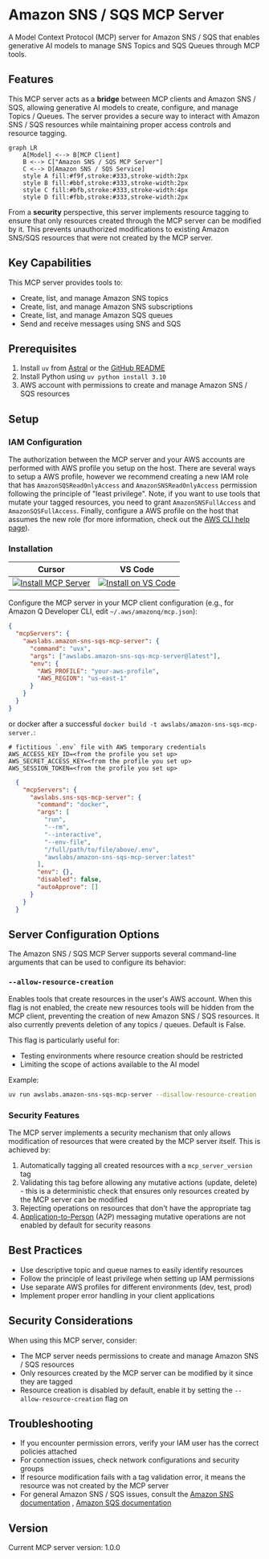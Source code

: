 # Amazon SNS / SQS MCP Server

A Model Context Protocol (MCP) server for Amazon SNS / SQS that enables generative AI models to manage SNS Topics and SQS Queues through MCP tools.

## Features

This MCP server acts as a **bridge** between MCP clients and Amazon SNS / SQS, allowing generative AI models to create, configure, and manage Topics / Queues. The server provides a secure way to interact with Amazon SNS / SQS resources while maintaining proper access controls and resource tagging.

```mermaid
graph LR
    A[Model] <--> B[MCP Client]
    B <--> C["Amazon SNS / SQS MCP Server"]
    C <--> D[Amazon SNS / SQS Service]
    style A fill:#f9f,stroke:#333,stroke-width:2px
    style B fill:#bbf,stroke:#333,stroke-width:2px
    style C fill:#bfb,stroke:#333,stroke-width:4px
    style D fill:#fbb,stroke:#333,stroke-width:2px
```

From a **security** perspective, this server implements resource tagging to ensure that only resources created through the MCP server can be modified by it. This prevents unauthorized modifications to existing Amazon SNS/SQS resources that were not created by the MCP server.

## Key Capabilities

This MCP server provides tools to:
- Create, list, and manage Amazon SNS topics
- Create, list, and manage Amazon SNS subscriptions
- Create, list, and manage Amazon SQS queues
- Send and receive messages using SNS and SQS

## Prerequisites

1. Install `uv` from [Astral](https://docs.astral.sh/uv/getting-started/installation/) or the [GitHub README](https://github.com/astral-sh/uv#installation)
2. Install Python using `uv python install 3.10`
3. AWS account with permissions to create and manage Amazon SNS / SQS resources

## Setup

### IAM Configuration

The authorization between the MCP server and your AWS accounts are performed with AWS profile you setup on the host. There are several ways to setup a AWS profile, however we recommend creating a new IAM role that has `AmazonSQSReadOnlyAccess` and `AmazonSNSReadOnlyAccess` permission following the principle of "least privilege". Note, if you want to use tools that mutate your tagged resources, you need to grant `AmazonSNSFullAccess` and `AmazonSQSFullAccess`. Finally, configure a AWS profile on the host that assumes the new role (for more information, check out the [AWS CLI help page](https://docs.aws.amazon.com/cli/v1/userguide/cli-configure-role.html)).

### Installation

| Cursor | VS Code |
|:------:|:-------:|
| [![Install MCP Server](https://cursor.com/deeplink/mcp-install-light.svg)](https://cursor.com/install-mcp?name=awslabs.amazon-sns-sqs-mcp-server&config=eyJjb21tYW5kIjoidXZ4IGF3c2xhYnMuYW1hem9uLXNucy1zcXMtbWNwLXNlcnZlckBsYXRlc3QiLCJlbnYiOnsiQVdTX1BST0ZJTEUiOiJ5b3VyLWF3cy1wcm9maWxlIiwiQVdTX1JFR0lPTiI6InVzLWVhc3QtMSJ9fQ%3D%3D) | [![Install on VS Code](https://img.shields.io/badge/Install_on-VS_Code-FF9900?style=flat-square&logo=visualstudiocode&logoColor=white)](https://insiders.vscode.dev/redirect/mcp/install?name=Amazon%20SNS%2FSQS%20MCP%20Server&config=%7B%22command%22%3A%22uvx%22%2C%22args%22%3A%5B%22awslabs.amazon-sns-sqs-mcp-server%40latest%22%5D%2C%22env%22%3A%7B%22AWS_PROFILE%22%3A%22your-aws-profile%22%2C%22AWS_REGION%22%3A%22us-east-1%22%7D%7D) |

Configure the MCP server in your MCP client configuration (e.g., for Amazon Q Developer CLI, edit `~/.aws/amazonq/mcp.json`):

```json
{
  "mcpServers": {
    "awslabs.amazon-sns-sqs-mcp-server": {
      "command": "uvx",
      "args": ["awslabs.amazon-sns-sqs-mcp-server@latest"],
      "env": {
        "AWS_PROFILE": "your-aws-profile",
        "AWS_REGION": "us-east-1"
      }
    }
  }
}
```

or docker after a successful `docker build -t awslabs/amazon-sns-sqs-mcp-server.`:

```file
# fictitious `.env` file with AWS temporary credentials
AWS_ACCESS_KEY_ID=<from the profile you set up>
AWS_SECRET_ACCESS_KEY=<from the profile you set up>
AWS_SESSION_TOKEN=<from the profile you set up>
```

```json
  {
    "mcpServers": {
      "awslabs.sns-sqs-mcp-server": {
        "command": "docker",
        "args": [
          "run",
          "--rm",
          "--interactive",
          "--env-file",
          "/full/path/to/file/above/.env",
          "awslabs/amazon-sns-sqs-mcp-server:latest"
        ],
        "env": {},
        "disabled": false,
        "autoApprove": []
      }
    }
  }
```
## Server Configuration Options

The Amazon SNS / SQS MCP Server supports several command-line arguments that can be used to configure its behavior:

### `--allow-resource-creation`

Enables tools that create resources in the user's AWS account. When this flag is not enabled, the create new resources tools will be hidden from the MCP client, preventing the creation of new Amazon SNS / SQS resources. It also currently prevents deletion of any topics / queues. Default is False.

This flag is particularly useful for:
- Testing environments where resource creation should be restricted
- Limiting the scope of actions available to the AI model

Example:
```bash
uv run awslabs.amazon-sns-sqs-mcp-server --disallow-resource-creation
```

### Security Features

The MCP server implements a security mechanism that only allows modification of resources that were created by the MCP server itself. This is achieved by:

1. Automatically tagging all created resources with a `mcp_server_version` tag
2. Validating this tag before allowing any mutative actions (update, delete) - this is a deterministic check that ensures only resources created by the MCP server can be modified
3. Rejecting operations on resources that don't have the appropriate tag
4. [Application-to-Person](https://docs.aws.amazon.com/sns/latest/dg/sns-user-notifications.html) (A2P) messaging mutative operations are not enabled by default for security reasons

## Best Practices

- Use descriptive topic and queue names to easily identify resources
- Follow the principle of least privilege when setting up IAM permissions
- Use separate AWS profiles for different environments (dev, test, prod)
- Implement proper error handling in your client applications

## Security Considerations

When using this MCP server, consider:

- The MCP server needs permissions to create and manage Amazon SNS / SQS resources
- Only resources created by the MCP server can be modified by it since they are tagged
- Resource creation is disabled by default, enable it by setting the `--allow-resource-creation` flag on


## Troubleshooting

- If you encounter permission errors, verify your IAM user has the correct policies attached
- For connection issues, check network configurations and security groups
- If resource modification fails with a tag validation error, it means the resource was not created by the MCP server
- For general Amazon SNS / SQS issues, consult the [Amazon SNS documentation](https://docs.aws.amazon.com/sns/) , [Amazon SQS documentation](https://docs.aws.amazon.com/sqs/)

## Version

Current MCP server version: 1.0.0
